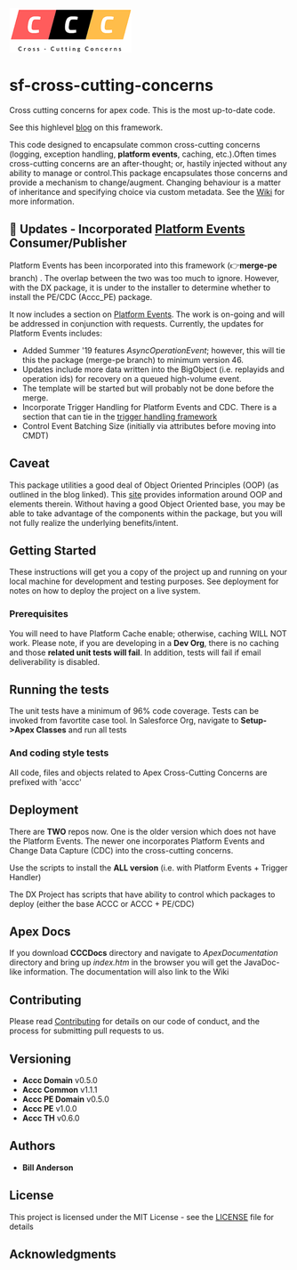 
![logo](https://github.com/bjanderson70/sf-accc-dx/blob/master/imgs/logo.png)
# sf-cross-cutting-concerns
Cross cutting concerns for apex code. This is the most up-to-date code.

See this highlevel [blog](https://developer.salesforce.com/blogs/2018/10/configuration-first-replacing-code-at-runtime.html) on this framework.

This code designed to encapsulate common cross-cutting concerns (logging, exception handling, **platform events**, caching, etc.).Often times cross-cutting concerns are an after-thought; or, hastily injected without any ability to manage or control.This package encapsulates those concerns and provide a mechanism to change/augment. 
Changing behaviour is a matter of inheritance and specifying choice via custom metadata. See the [Wiki](https://github.com/bjanderson70/sf-cross-cutting-concerns/wiki) for more information.

## :star2: Updates - Incorporated [Platform Events](https://github.com/bjanderson70/sf-platform-events) Consumer/Publisher
Platform Events has been incorporated into this framework  (:point_right:**merge-pe** branch) . The overlap between the two was too much to ignore. However, with the DX package, it is under to the installer to determine whether to install the PE/CDC (Accc_PE) package.

It now includes a section on [Platform Events](https://github.com/bjanderson70/sf-cross-cutting-concerns/wiki/Platform-Events). The work is on-going and will be addressed in conjunction with requests. Currently, the updates for Platform Events includes:
* Added Summer '19 features _AsyncOperationEvent_; however, this will tie this the package (merge-pe branch) to minimum version 46.
* Updates include more data written into the BigObject (i.e. replayids and operation ids) for recovery on a queued high-volume event.
* The template will be started but will probably not be done before the merge.
* Incorporate Trigger Handling for Platform Events and CDC. There is a section that can tie in the [trigger handling framework](https://github.com/bjanderson70/sf-trigger-handling/wiki)
* Control Event Batching Size (initially via attributes before moving into CMDT)

## Caveat
This package utilities a good deal of Object Oriented Principles (OOP) (as outlined in the blog linked). This [site](http://ootips.org/) provides information around OOP and elements therein. Without having a good Object Oriented base, you may be able to take advantage of the components within the package, but you will not fully realize the underlying benefits/intent.  

## Getting Started

These instructions will get you a copy of the project up and running on your local machine for development and testing purposes. 
See deployment for notes on how to deploy the project on a live system.

### Prerequisites

You will need to have Platform Cache enable; otherwise, caching WILL NOT work. Please note, if you are developing in a **Dev Org**, there is no caching and those **related unit tests will fail**. In addition, tests will fail if email deliverability is disabled.

## Running the tests

The unit tests have a minimum of 96% code coverage. Tests can be invoked from favortite case tool.
In Salesforce Org, navigate to **Setup->Apex Classes** and run all tests

### And coding style tests

All code, files and objects related to Apex Cross-Cutting Concerns are prefixed with 'accc'

## Deployment

There are **TWO** repos now. One is the older version which does not have the Platform Events. The newer one incorporates Platform Events and Change Data Capture (CDC) into the cross-cutting concerns.

Use the scripts to install the **ALL version** (i.e. with Platform Events + Trigger Handler)

The DX Project has scripts that have ability to control which packages to deploy (either the base ACCC or ACCC + PE/CDC)

## Apex Docs
If you download **CCCDocs** directory and navigate to _ApexDocumentation_ directory and bring up _index.htm_ in the browser you will get the JavaDoc-like information. The documentation will also link to the Wiki

## Contributing

Please read [Contributing](Contributing) for details on our code of conduct, and the process for submitting pull requests to us.

## Versioning

* **Accc Domain** v0.5.0
* **Accc Common** v1.1.1
* **Accc PE Domain** v0.5.0
* **Accc PE** v1.0.0
* **Accc TH** v0.6.0

## Authors

* **Bill Anderson** 

## License

This project is licensed under the MIT License - see the [LICENSE](LICENSE) file for details

## Acknowledgments
